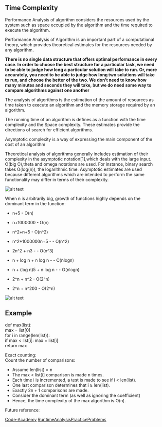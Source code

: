 ## Time Complexity

Performance Analysis of algorithm considers the resources used by the system such as space occupied by the algorithm and the time required to execute the algorithm.

Performance Analysis of Algorithm is an important part of a computational theory, which provides theoretical estimates for the resources needed by any algorithm.


**There is no single data structure that offers optimal performance in every case. In order to choose the best structure for a particular task, we need to be able to judge how long a particular solution will take to run. Or, more accurately, you need to be able to judge how long two solutions will take to run, and choose the better of the two. We don't need to know how many minutes and seconds they will take, but we do need some way to compare algorithms against one another**

The analysis of algorithms is the estimation of the amount of resources as time taken to execute an algorithm and the memory storage required by an algorithm.

The running time of an algorithm is defines as a function with the time complexity and the Space complexity. These estimates provide the directions of search for efficient algorithms. 

Asymptotic complexity is a way of expressing the main component of the cost of an algorithm

Theoretical analysis of algorithms generally includes estimation of their complexity in the asymptotic notation[1],which deals with the large input. O(big O),theta and omega notations are used. For instance, binary search takes O(log(n)), the logarithmic time. Asymptotic estimates are used because different algorithms which are intended to perform the same functionality may differ in terms of their complexity.

![alt text](https://i.stack.imgur.com/ZEmZ6.png)

When n is arbitrarily big, growth of functions highly depends on the dominant term in the function:
- n+5 - O(n)

- n+1000000 - O(n)
 
- n^2+n+5 - O(n^2)

- n^2+1000000n+5 - - O(n^2)

- 2n^2 + n3 - - O(n^3)

- n + log n + n log n - - O(nlogn)

- n + (log n)5 + n log n - - O(nlogn)

- 2^n + n^2 - O(2^n)

- 2^n + n^200 - O(2^n)

![alt text](https://i.stack.imgur.com/ceoAc.png)

## Example

def max(list):<br />
max = list[0] <br />
 for i in range(len(list)):<br />
 if max < list[i]: max = list[i]<br />
 return max<br />

Exact counting:<br />
Count the number of comparisons:<br />
- Assume len(list) = n<br />
- The max < list[i] comparison is made n times.<br />
- Each time i is incremented, a test is made to see if i < len(list).<br />
- One last comparison determines that i ≥ len(list).<br />
- Exactly 2n + 1 comparisons are made.<br />
- Consider the dominant term (as well as ignoring the coefficient)<br />
- Hence, the time complexity of the max algorithm is O(n).<br />

Future reference:

[Code-Academy](https://www.codecademy.com/learn/asymptotic-notation-and-big-o-js/modules/asymptotic-notation-js/cheatsheet)
[RuntimeAnalysisPracticeProblems](https://facultyweb.cs.wwu.edu/~wehrwes/courses/csci241_20s/lectures/L08/runtime_practice.pdf)
